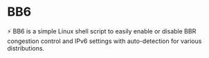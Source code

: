 # BB6
⚡ BB6 is a simple Linux shell script to easily enable or disable BBR congestion control and IPv6 settings with auto-detection for various distributions.

